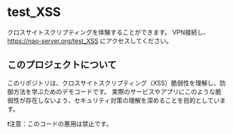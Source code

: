 # test_XSS
クロスサイトスクリプティングを体験することができます。
VPN接続し、https://nao-server.org/test_XSS にアクセスしてください。

## このプロジェクトについて

このリポジトリは、クロスサイトスクリプティング（XSS）脆弱性を理解し、防御方法を学ぶためのデモコードです。
実際のサービスやアプリにこのような脆弱性が存在しないよう、セキュリティ対策の理解を深めることを目的としています。

❗️注意：このコードの悪用は禁止です。
